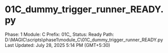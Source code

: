 # 01C_dummy_trigger_runner_READY.py

Phase: 1
Module: C
Prefix: 01C_
Status: Ready
Path: D:\MAGIC\scripts\phase1\module_C\01C_dummy_trigger_runner_READY.py
Last Updated: July 28, 2025 5:14 PM (GMT+5:30)
